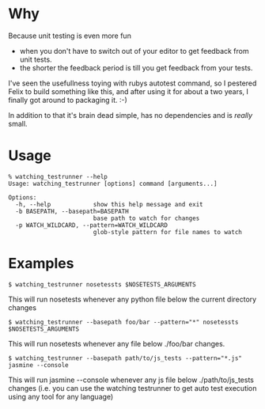# Why

Because unit testing is even more fun 

* when you don't have to switch out of your editor to get feedback from unit tests.
* the shorter the feedback period is till you get feedback from your tests.

I've seen the usefullness toying with rubys autotest command, so I pestered Felix to build something like this, and after using it for about a two years, I finally got around to packaging it. :-)

In addition to that it's brain dead simple, has no dependencies and is _really_ small.

# Usage

	% watching_testrunner --help
	Usage: watching_testrunner [options] command [arguments...]

	Options:
	  -h, --help            show this help message and exit
	  -b BASEPATH, --basepath=BASEPATH
	                        base path to watch for changes
	  -p WATCH_WILDCARD, --pattern=WATCH_WILDCARD
	                        glob-style pattern for file names to watch

# Examples

	$ watching_testrunner nosetessts $NOSETESTS_ARGUMENTS

This will run nosetests whenever any python file below the current directory changes

	$ watching_testrunner --basepath foo/bar --pattern="*" nosetessts $NOSETESTS_ARGUMENTS

This will run nosetests whenever any file below ./foo/bar changes.

	$ watching_testrunner --basepath path/to/js_tests --pattern="*.js" jasmine --console
 
 This will run jasmine --console whenever any js file below ./path/to/js_tests changes (i.e. you can use the watching testrunner to get auto test execution using any tool for any language)
